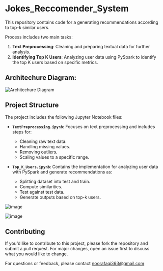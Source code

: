 # Jokes_Reccomender_System

This repository contains code for a generating recommendations according to top-k similar users.

Process includes two main tasks:
1. **Text Preprocessing**: Cleaning and preparing textual data for further analysis.
2. **Identifying Top K Users**: Analyzing user data using PySpark to identify the top K users based on specific metrics.

## Architechure Diagram:

![Architechure Diagram](https://github.com/user-attachments/assets/1d73866a-ddcc-48ff-a958-3906aeb2ddfb)


## Project Structure

The project includes the following Jupyter Notebook files:

- **`TextPreprocessing.ipynb`**: Focuses on text preprocessing and includes steps for:
  - Cleaning raw text data.
  - Handling missing values.
  - Removing outliers.
  - Scaling values to a specific range.

- **`Top_K_Users.ipynb`**: Contains the implementation for analyzing user data with PySpark and generate recommendations as:
  - Splitting dataset into test and train.
  - Compute similarities.
  - Test against test data.
  - Generate outputs based on top-k users.

![image](https://github.com/user-attachments/assets/3ce8371f-a9e0-45dc-a69f-d51c73196122)

![image](https://github.com/user-attachments/assets/1c8d7b01-98ce-4f44-8604-78174a1992d9)



## Contributing

If you'd like to contribute to this project, please fork the repository and submit a pull request. For major changes, open an issue first to discuss what you would like to change.


For questions or feedback, please contact noorafaqi363@gmail.com

